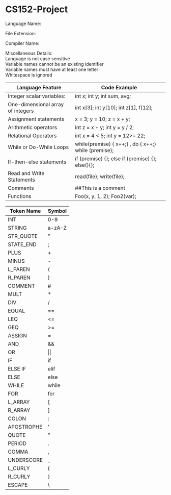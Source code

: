 # CS152-Project

Language Name: 

File Extension:

Compiler Name:

Miscellaneous Details: <br>
Language is not case sensitive <br>
Variable names cannot be an existing identifier <br>
Variable names must have at least one letter <br>
Whitespace is ignored 


| Language Feature | Code Example |
|---|---|
| Integer scalar variables: | int x; int y; int sum, avg;
| One-dimensional array of integers | int x[3]; int y[10]; int z[1], f[12];
| Assignment statements | x = 3; y = 10; z = x + y;
| Arithmetic operators | int z = x + y; int y = y / 2;
| Relational Operators | int x = 4 < 5; int y = 12>= 22;
| While or Do-While Loops | while(premise) { x++;} , do { x++;} while (premise);
| If-then-else statements | if (premise) {}; else if (premise) {}; else(){};
| Read and Write Statements | read(file); write(file); 
| Comments | ##This is a comment
| Functions | Foo(x, y, 1, 2); Foo2(var);

| Token Name | Symbol |
|---|---|
| INT | 0-9 |
| STRING | a-zA-Z |
| STR_QUOTE | " |
| STATE_END | ; |
| PLUS | + |
| MINUS | - |
| L_PAREN | ( |
| R_PAREN | ) |
| COMMENT | # |
| MULT | * |
| DIV | / |
| EQUAL | == |
| LEQ | <= |
| GEQ | >= |
| ASSIGN | = |
| AND | && |
| OR | \|\| |
| IF | if |
| ELSE IF | elif |
| ELSE | else |
| WHILE | while |
| FOR | for |
| L_ARRAY | [ |
| R_ARRAY | ] |
| COLON | : |
| APOSTROPHE | ' |
| QUOTE | " |
| PERIOD | . |
| COMMA | , |
| UNDERSCORE | _ |
| L_CURLY | { |
| R_CURLY | } |
| ESCAPE | \ |


